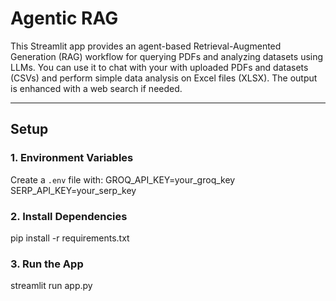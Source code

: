 # Agentic RAG

This Streamlit app provides an agent-based Retrieval-Augmented Generation (RAG) workflow for querying PDFs and analyzing datasets using LLMs.
You can use it to chat with your with uploaded PDFs and datasets (CSVs) and perform simple data analysis on Excel files (XLSX). The output is enhanced with a web search if needed.

---

## Setup

### 1. Environment Variables
Create a `.env` file with:
GROQ_API_KEY=your_groq_key
SERP_API_KEY=your_serp_key

### 2. Install Dependencies
pip install -r requirements.txt

### 3. Run the App
streamlit run app.py
